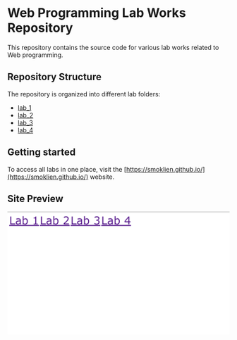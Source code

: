# Web Programming Lab Works Repository

This repository contains the source code for various lab works related to Web programming.

## Repository Structure

The repository is organized into different lab folders:
- [lab_1](lab_1/)
- [lab_2](lab_2/)
- [lab_3](lab_3/)
- [lab_4](lab_4/)

## Getting started

To access all labs in one place, visit the [https://smoklien.github.io/](https://smoklien.github.io/) website.

## Site Preview

![Site Preview](./index_preview.png)
